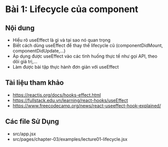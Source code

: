 # Bài 1: Lifecycle của component

## Nội dung
- Hiểu rõ useEffect là gì và tại sao nó quan trọng
- Biết cách dùng useEffect để thay thế lifecycle cũ (componentDidMount, componentDidUpdate,...)
- Áp dụng được useEffect vào các tình huống thực tế như gọi API, theo dõi giá trị,...
- Làm được bài tập thực hành đơn giản với useEffect

## Tài liệu tham khảo
- https://reactjs.org/docs/hooks-effect.html
- https://fullstack.edu.vn/learning/react-hooks/useEffect
- https://www.freecodecamp.org/news/react-useeffect-hook-explained/

## Các file Sử Dụng
- src/app.jsx
- src/pages/chapter-03/examples/lecture01-lifecycle.jsx